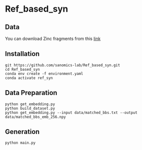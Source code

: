 # Ref_based_syn

## Data
You can download Zinc fragments from this [link](https://drive.google.com/file/d/1DW926e9Xyyg2ggYYJzsLhqMzhBAlyyyp/view?usp=drive_link)

## Installation
```
git https://github.com/sanomics-lab/Ref_based_syn.git
cd Ref_based_syn
conda env create -f environment.yaml
conda activate ref_syn
```
## Data Preparation 
```
python get_embedding.py
python build_dataset.py
python get_embedding.py --input data/matched_bbs.txt --output data/matched_bbs_emb_256.npy
```

## Generation
```
python main.py
```

